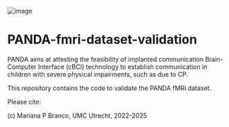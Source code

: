 ![image](https://github.com/user-attachments/assets/aca32398-bbc9-49cf-aae2-0b0e27697dfa)


# PANDA-fmri-dataset-validation
PANDA aims at attesting the feasibility of implanted communication Brain-Computer Interface (cBCI) technology to establish communication in children with severe physical impairments, such as due to CP.


This repository contains the code to validate the PANDA fMRI dataset.

Please cite:

(c) Mariana P Branco, UMC Utrecht, 2022-2025
